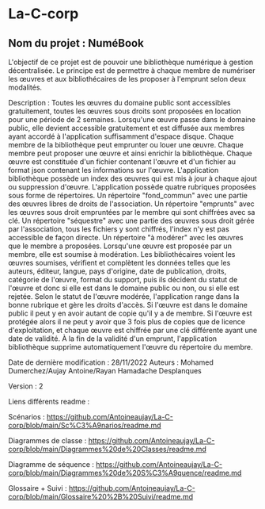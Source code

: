 # La-C-corp

## Nom du projet : NuméBook

L'objectif de ce projet est de pouvoir une bibliothèque numérique à gestion décentralisée.
Le principe est de permettre à chaque membre de numériser les œuvres et aux bibliothécaires de 
les proposer à l'emprunt selon deux modalités.

Description :
Toutes les œuvres du domaine public sont accessibles gratuitement, toutes les œuvres sous droits sont proposées en location pour une période de 2 semaines.
Lorsqu'une œuvre passe dans le domaine public, elle devient accessible gratuitement et est diffusée aux membres ayant accordé à l'application suffisamment d'espace disque.
Chaque membre de la bibliothèque peut emprunter ou louer une œuvre.
Chaque membre peut proposer une œuvre et ainsi enrichir la bibliothèque.
Chaque œuvre est constituée d'un fichier contenant l'œuvre et d'un fichier au format json contenant les informations sur l'œuvre.
L'application bibliothèque possède un index des œuvres qui est mis à jour à chaque ajout ou suppression d'œuvre.
L'application possède quatre rubriques proposées sous forme de répertoires.
Un répertoire "fond_commun" avec une partie des œuvres libres de droits de l'association.
Un répertoire "emprunts" avec les œuvres sous droit empruntées par le membre qui sont chiffrées avec sa clé.
Un répertoire "séquestre" avec une partie des œuvres sous droit gérée par l'association, tous les fichiers y sont chiffrés, l'index n'y est pas accessible de façon directe.
Un répertoire "à modérer" avec les œuvres que le membre a proposées.
Lorsqu'une œuvre est proposée par un membre, elle est soumise à modération.
Les bibliothécaires voient les œuvres soumises, vérifient et complètent les données telles que les auteurs, éditeur, langue, pays d'origine, date de publication, droits, catégorie de l'œuvre, format du support, puis ils décident du statut de l'œuvre et donc si elle est dans le domaine public ou non, ou si elle est rejetée.
Selon le statut de l'œuvre modérée, l'application range dans la bonne rubrique et gère les droits d'accès.
Si l'œuvre est dans le domaine public il peut y en avoir autant de copie qu'il y a de membre.
Si l'œuvre est protégée alors il ne peut y avoir que 3 fois plus de copies que de licence d'exploitation, et chaque œuvre est chiffrée par une clé différente ayant une date de validité.
À la fin de la validité d'un emprunt, l'application bibliothèque supprime automatiquement l'œuvre du répertoire du membre.

Date de dernière modification : 28/11/2022
Auteurs : Mohamed Dumerchez/Aujay Antoine/Rayan Hamadache Desplanques

Version : 2

Liens différents readme :

Scénarios : https://github.com/Antoineaujay/La-C-corp/blob/main/Sc%C3%A9narios/readme.md

Diagrammes de classe : https://github.com/Antoineaujay/La-C-corp/blob/main/Diagrammes%20de%20Classes/readme.md

Diagramme de séquence : https://github.com/Antoineaujay/La-C-corp/blob/main/Diagrammes%20de%20S%C3%A9quence/readme.md

Glossaire + Suivi : https://github.com/Antoineaujay/La-C-corp/blob/main/Glossaire%20%2B%20Suivi/readme.md

